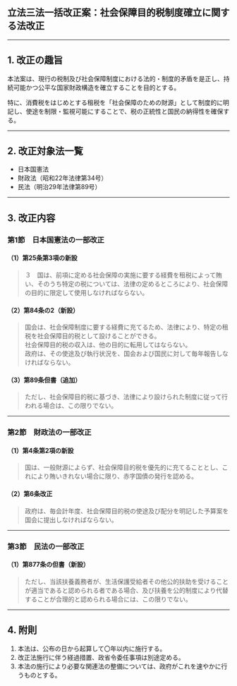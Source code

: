 ## 立法三法一括改正案：社会保障目的税制度確立に関する法改正

---

## 1. 改正の趣旨

本法案は、現行の税制及び社会保障制度における法的・制度的矛盾を是正し、持続可能かつ公平な国家財政構造を確立することを目的とする。

特に、消費税をはじめとする租税を「社会保障のための財源」として制度的に明記し、使途を制限・監視可能にすることで、税の正統性と国民の納得性を確保する。

---

## 2. 改正対象法一覧

- 日本国憲法
- 財政法（昭和22年法律第34号）
- 民法（明治29年法律第89号）

---

## 3. 改正内容

### 第1節　日本国憲法の一部改正

#### （1）第25条第3項の新設

> ３　国は、前項に定める社会保障の実施に要する経費を租税によって賄い、そのうち特定の税については、法律の定めるところにより、社会保障の目的に限定して使用しなければならない。

#### （2）第84条の2（新設）

> 国会は、社会保障制度に要する経費に充てるため、法律により、特定の租税を社会保障目的税として設けることができる。  
> 社会保障目的税の収入は、他の目的に転用してはならない。  
> 政府は、その使途及び執行状況を、国会および国民に対して毎年報告しなければならない。

#### （3）第89条但書（追加）

> ただし、社会保障目的税に基づき、法律により設けられた制度に従って行われる場合は、この限りでない。

---

### 第2節　財政法の一部改正

#### （1）第4条第2項の新設

> 国は、一般財源によらず、社会保障目的税を優先的に充てることとし、これにより賄いきれない場合に限り、赤字国債の発行を認める。

#### （2）第6条改正

> 政府は、毎会計年度、社会保障目的税の使途及び配分を明記した予算案を国会に提出しなければならない。

---

### 第3節　民法の一部改正

#### （1）第877条の但書（新設）

> ただし、当該扶養義務者が、生活保護受給者その他公的扶助を受けることが適当であると認められる者である場合、及び扶養を公的制度により代替することが合理的と認められる場合には、この限りでない。

---

## 4. 附則

1. 本法は、公布の日から起算して〇年以内に施行する。
2. 改正法施行に伴う経過措置、政省令委任事項は別途定める。
3. 本法の施行により必要な関連法の整備については、政府がこれを速やかに行うものとする。
